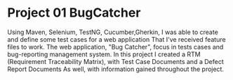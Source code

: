 # Project 01 BugCatcher
 Using Maven, Selenium, TestNG, Cucumber,Gherkin, I was able to create and define  some test cases for  a web application
 That I've received feature files to work. The web application, "Bug Catcher", focus in tests cases and bug-reporting
 management system.
In this project I created a RTM (Requirement Traceability Matrix), with Test Case Documents and  a Defect Report Documents As well, with information gained throughout the project.

